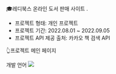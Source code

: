  🎓레디북스 온라인 도서 판매 사이트 .
 
* 프로젝트 형태: 개인 프로젝트
* 프로젝트 기간: 2022.08.01 ~ 2022.09.05
* 프로젝트 API 제공 출처: 카카오 책 검색 API



👆프로젝트 메인 페이지

개발 언어 
<img src="https://img.shields.io/badge/html5-E34F26?style=for-the-badge&logo=html5&logoColor=white">


